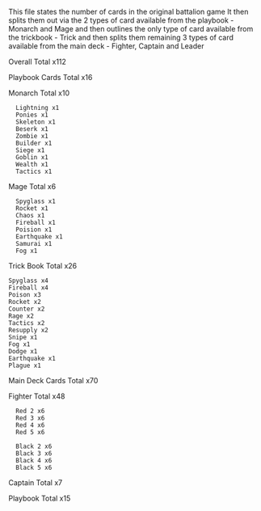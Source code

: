 This file states the number of cards in the original battalion game
It then splits them out via the 2 types of card available from the playbook - Monarch and Mage
and then outlines the only type of card available from the trickbook - Trick
and then splits them remaining 3 types of card available from the main deck - Fighter, Captain and Leader

Overall
  Total x112 

Playbook Cards
  Total x16

  Monarch
    Total x10

      Lightning x1
      Ponies x1
      Skeleton x1
      Beserk x1
      Zombie x1
      Builder x1
      Siege x1
      Goblin x1
      Wealth x1
      Tactics x1

  Mage
    Total x6

      Spyglass x1
      Rocket x1
      Chaos x1
      Fireball x1
      Poision x1
      Earthquake x1
      Samurai x1
      Fog x1

Trick Book
  Total x26

    Spyglass x4
    Fireball x4
    Poison x3
    Rocket x2
    Counter x2
    Rage x2
    Tactics x2
    Resupply x2
    Snipe x1
    Fog x1
    Dodge x1
    Earthquake x1
    Plague x1


Main Deck Cards
  Total x70

  Fighter
    Total x48

      Red 2 x6
      Red 3 x6
      Red 4 x6
      Red 5 x6

      Black 2 x6
      Black 3 x6
      Black 4 x6
      Black 5 x6

  Captain
    Total x7

  Playbook
    Total x15
